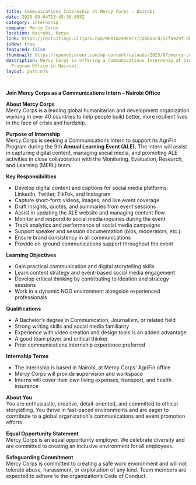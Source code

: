```yaml
---
title: Communications Internship at Mercy Corps – Nairobi
date: 2025-08-04T13:45:36.055Z
category: internship
company: Mercy Corps
location: Nairobi, Kenya
link: https://recruiting2.ultipro.com/MER1024MERCY/JobBoard/37f6929f-9b61-486b-94c1-2ca23179877f/Account/Register?redirectUrl=%2FMER1024MERCY%2FJobBoard%2F37f6929f-9b61-486b-94c1-2ca23179877f%2FOpportunityApply%3FopportunityId%3Dfc93c4a3-1521-42e1-b5f6-014b8166646e&cancelUrl=http%3A%2F%2Frecruiting2.ultipro.com%2FMER1024MERCY%2FJobBoard%2F37f6929f-9b61-486b-94c1-2ca23179877f%2FOpportunityDetail%3FopportunityId%3Dfc93c4a3-1521-42e1-b5f6-014b8166646e
isNew: true
featured: false
thumbnail: https://openedcareer.com/wp-content/uploads/2025/07/mercy-corps-Opened-career-.png
description: Mercy Corps is offering a Communications Internship at its AgriFin
  Program Office in Nairobi.
layout: post.njk
---
```

<!--StartFragment-->

![]()

**Join Mercy Corps as a Communications Intern – Nairobi Office**

**About Mercy Corps**\
Mercy Corps is a leading global humanitarian and development organization working in over 40 countries to help people build better, more resilient lives in the face of crisis and hardship.

**Purpose of Internship**\
Mercy Corps is seeking a Communications Intern to support its AgriFin Program during the 9th **Annual Learning Event (ALE).** The intern will assist in capturing digital content, managing social media, and promoting ALE activities in close collaboration with the Monitoring, Evaluation, Research, and Learning (MERL) team.

**Key Responsibilities**

* Develop digital content and captions for social media platforms: LinkedIn, Twitter, TikTok, and Instagram
* Capture short-form videos, images, and live event coverage
* Draft insights, quotes, and summaries from event sessions
* Assist in updating the ALE website and managing content flow
* Monitor and respond to social media inquiries during the event
* Track analytics and performance of social media campaigns
* Support speaker and session documentation (bios, moderators, etc.)
* Ensure brand consistency in all communications
* Provide on-ground communications support throughout the event

**Learning Objectives**

* Gain practical communication and digital storytelling skills
* Learn content strategy and event-based social media engagement
* Develop critical thinking by contributing to ideation and strategy sessions
* Work in a dynamic NGO environment alongside experienced professionals

**Qualifications**

* A Bachelor’s degree in Communication, Journalism, or related field
* Strong writing skills and social media familiarity
* Experience with video creation and design tools is an added advantage
* A good team player and critical thinker
* Prior communications internship experience preferred

**Internship Terms**

* The internship is based in Nairobi, at Mercy Corps’ AgriFin office
* Mercy Corps will provide **s**upervision and workspace
* Interns will cover their own living expenses, transport, and health insurance

**About You**\
You are enthusiastic, creative, detail-oriented, and committed to ethical storytelling. You thrive in fast-paced environments and are eager to contribute to a global organization's communications and event promotion efforts.

**Equal Opportunity Statement**\
Mercy Corps is an equal opportunity employer. We celebrate diversity and are committed to creating an inclusive environment for all employees.

**Safeguarding Commitment**\
Mercy Corps is committed to creating a safe work environment and will not tolerate abuse, harassment, or exploitation of any kind. Team members are expected to adhere to the organization’s Code of Conduct.

<!--EndFragment-->